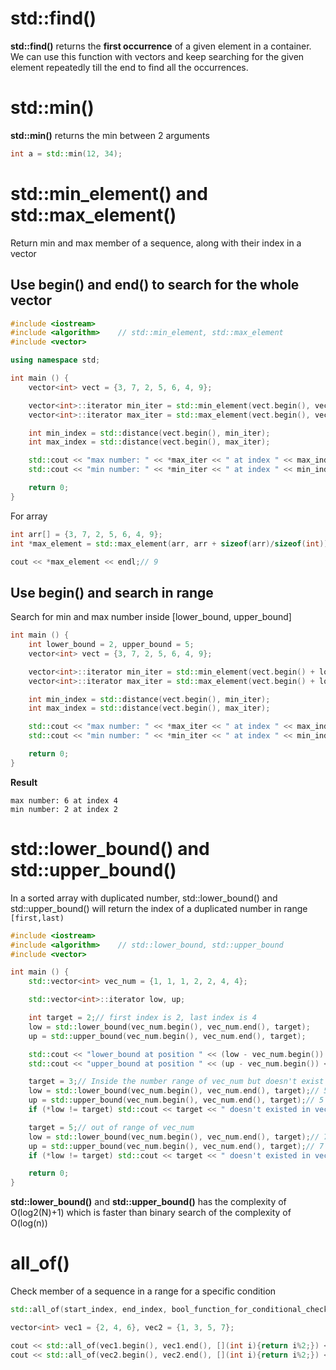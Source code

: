 # std::find()
**std::find()** returns the **first occurrence** of a given element in a container. We can use this function with vectors and keep searching for the given element repeatedly till the end to find all the occurrences.
# std::min()
**std::min()** returns the min between 2 arguments
```cpp
int a = std::min(12, 34);
```
# std::min_element() and std::max_element()
Return min and max member of a sequence, along with their index in a vector
## Use begin() and end() to search for the whole vector
```cpp
#include <iostream>
#include <algorithm>    // std::min_element, std::max_element
#include <vector>

using namespace std;

int main () {
    vector<int> vect = {3, 7, 2, 5, 6, 4, 9};

    vector<int>::iterator min_iter = std::min_element(vect.begin(), vect.end());
    vector<int>::iterator max_iter = std::max_element(vect.begin(), vect.end());

    int min_index = std::distance(vect.begin(), min_iter);
    int max_index = std::distance(vect.begin(), max_iter);

    std::cout << "max number: " << *max_iter << " at index " << max_index << '\n';
    std::cout << "min number: " << *min_iter << " at index " << min_index << '\n';

    return 0;
}
```
For array
```cpp
int arr[] = {3, 7, 2, 5, 6, 4, 9};
int *max_element = std::max_element(arr, arr + sizeof(arr)/sizeof(int));

cout << *max_element << endl;// 9
```
## Use begin() and search in range
Search for min and max number inside [lower_bound, upper_bound]
```cpp
int main () {
    int lower_bound = 2, upper_bound = 5;
    vector<int> vect = {3, 7, 2, 5, 6, 4, 9};

    vector<int>::iterator min_iter = std::min_element(vect.begin() + lower_bound, vect.begin() + upper_bound);
    vector<int>::iterator max_iter = std::max_element(vect.begin() + lower_bound, vect.begin() + upper_bound);

    int min_index = std::distance(vect.begin(), min_iter);
    int max_index = std::distance(vect.begin(), max_iter);

    std::cout << "max number: " << *max_iter << " at index " << max_index << '\n';
    std::cout << "min number: " << *min_iter << " at index " << min_index << '\n';

    return 0;
}
```
**Result**
```
max number: 6 at index 4
min number: 2 at index 2
```
# std::lower_bound() and std::upper_bound()

In a sorted array with duplicated number, std::lower_bound() and std::upper_bound() will return the index of a duplicated number in range ``[first,last)``

```cpp
#include <iostream>
#include <algorithm>    // std::lower_bound, std::upper_bound
#include <vector>

int main () {
    std::vector<int> vec_num = {1, 1, 1, 2, 2, 4, 4};

    std::vector<int>::iterator low, up;

    int target = 2;// first index is 2, last index is 4
    low = std::lower_bound(vec_num.begin(), vec_num.end(), target);
    up = std::upper_bound(vec_num.begin(), vec_num.end(), target);

    std::cout << "lower_bound at position " << (low - vec_num.begin()) << '\n';// 3
    std::cout << "upper_bound at position " << (up - vec_num.begin()) << '\n'; // 5

    target = 3;// Inside the number range of vec_num but doesn't exist
    low = std::lower_bound(vec_num.begin(), vec_num.end(), target);// 5
    up = std::upper_bound(vec_num.begin(), vec_num.end(), target);// 5
    if (*low != target) std::cout << target << " doesn't existed in vec_num\n";

    target = 5;// out of range of vec_num
    low = std::lower_bound(vec_num.begin(), vec_num.end(), target);// 7
    up = std::upper_bound(vec_num.begin(), vec_num.end(), target);// 7
    if (*low != target) std::cout << target << " doesn't existed in vec_num\n";

    return 0;
}
```
**std::lower_bound()** and **std::upper_bound()** has the complexity of O(log2(N)+1) which is faster than binary search of the complexity of O(log(n))
# all_of()
Check member of a sequence in a range for a specific condition
```cpp
std::all_of(start_index, end_index, bool_function_for_conditional_check);
```

```cpp
vector<int> vec1 = {2, 4, 6}, vec2 = {1, 3, 5, 7};

cout << std::all_of(vec1.begin(), vec1.end(), [](int i){return i%2;}) << endl; // 0 (false) as all vec1 members are even numbers
cout << std::all_of(vec2.begin(), vec2.end(), [](int i){return i%2;}) << endl; // 1 (true) as all vec2 members are odd numbers
```
